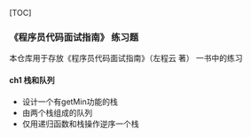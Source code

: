 [TOC]

### 《程序员代码面试指南》 练习题

本仓库用于存放《程序员代码面试指南》（左程云 著） 一书中的练习

#### ch1 栈和队列

- 设计一个有getMin功能的栈
- 由两个栈组成的队列
- 仅用递归函数和栈操作逆序一个栈


